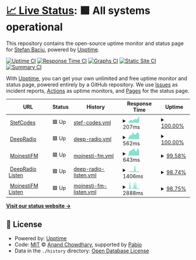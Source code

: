 # [📈 Live Status](https://status.stefcodes.co.uk): <!--live status--> **🟩 All systems operational**

This repository contains the open-source uptime monitor and status page for [Stefan Baciu](https://stefcodes.co.uk), powered by [Upptime](https://github.com/upptime/upptime).

[![Uptime CI](https://github.com/StefCoders/status/workflows/Uptime%20CI/badge.svg)](https://github.com/StefCoders/status/actions?query=workflow%3A%22Uptime+CI%22)
[![Response Time CI](https://github.com/StefCoders/status/workflows/Response%20Time%20CI/badge.svg)](https://github.com/StefCoders/status/actions?query=workflow%3A%22Response+Time+CI%22)
[![Graphs CI](https://github.com/StefCoders/status/workflows/Graphs%20CI/badge.svg)](https://github.com/StefCoders/status/actions?query=workflow%3A%22Graphs+CI%22)
[![Static Site CI](https://github.com/StefCoders/status/workflows/Static%20Site%20CI/badge.svg)](https://github.com/StefCoders/status/actions?query=workflow%3A%22Static+Site+CI%22)
[![Summary CI](https://github.com/StefCoders/status/workflows/Summary%20CI/badge.svg)](https://github.com/StefCoders/status/actions?query=workflow%3A%22Summary+CI%22)

With [Upptime](https://upptime.js.org), you can get your own unlimited and free uptime monitor and status page, powered entirely by a GitHub repository. We use [Issues](https://github.com/StefCoders/status/issues) as incident reports, [Actions](https://github.com/StefCoders/status/actions) as uptime monitors, and [Pages](https://status.stefcodes.co.uk) for the status page.

<!--start: status pages-->
<!-- This summary is generated by Upptime (https://github.com/upptime/upptime) -->
<!-- Do not edit this manually, your changes will be overwritten -->
<!-- prettier-ignore -->
| URL | Status | History | Response Time | Uptime |
| --- | ------ | ------- | ------------- | ------ |
| <img alt="" src="https://icons.duckduckgo.com/ip3/stefcodes.co.uk.ico" height="13"> [StefCodes](https://stefcodes.co.uk) | 🟩 Up | [stef-codes.yml](https://github.com/StefCoders/status/commits/HEAD/history/stef-codes.yml) | <details><summary><img alt="Response time graph" src="./graphs/stef-codes/response-time-week.png" height="20"> 207ms</summary><br><a href="https://status.stefcodes.co.uk/history/stef-codes"><img alt="Response time 235" src="https://img.shields.io/endpoint?url=https%3A%2F%2Fraw.githubusercontent.com%2FStefCoders%2Fstatus%2FHEAD%2Fapi%2Fstef-codes%2Fresponse-time.json"></a><br><a href="https://status.stefcodes.co.uk/history/stef-codes"><img alt="24-hour response time 233" src="https://img.shields.io/endpoint?url=https%3A%2F%2Fraw.githubusercontent.com%2FStefCoders%2Fstatus%2FHEAD%2Fapi%2Fstef-codes%2Fresponse-time-day.json"></a><br><a href="https://status.stefcodes.co.uk/history/stef-codes"><img alt="7-day response time 207" src="https://img.shields.io/endpoint?url=https%3A%2F%2Fraw.githubusercontent.com%2FStefCoders%2Fstatus%2FHEAD%2Fapi%2Fstef-codes%2Fresponse-time-week.json"></a><br><a href="https://status.stefcodes.co.uk/history/stef-codes"><img alt="30-day response time 229" src="https://img.shields.io/endpoint?url=https%3A%2F%2Fraw.githubusercontent.com%2FStefCoders%2Fstatus%2FHEAD%2Fapi%2Fstef-codes%2Fresponse-time-month.json"></a><br><a href="https://status.stefcodes.co.uk/history/stef-codes"><img alt="1-year response time 235" src="https://img.shields.io/endpoint?url=https%3A%2F%2Fraw.githubusercontent.com%2FStefCoders%2Fstatus%2FHEAD%2Fapi%2Fstef-codes%2Fresponse-time-year.json"></a></details> | <details><summary><a href="https://status.stefcodes.co.uk/history/stef-codes">100.00%</a></summary><a href="https://status.stefcodes.co.uk/history/stef-codes"><img alt="All-time uptime 99.95%" src="https://img.shields.io/endpoint?url=https%3A%2F%2Fraw.githubusercontent.com%2FStefCoders%2Fstatus%2FHEAD%2Fapi%2Fstef-codes%2Fuptime.json"></a><br><a href="https://status.stefcodes.co.uk/history/stef-codes"><img alt="24-hour uptime 100.00%" src="https://img.shields.io/endpoint?url=https%3A%2F%2Fraw.githubusercontent.com%2FStefCoders%2Fstatus%2FHEAD%2Fapi%2Fstef-codes%2Fuptime-day.json"></a><br><a href="https://status.stefcodes.co.uk/history/stef-codes"><img alt="7-day uptime 100.00%" src="https://img.shields.io/endpoint?url=https%3A%2F%2Fraw.githubusercontent.com%2FStefCoders%2Fstatus%2FHEAD%2Fapi%2Fstef-codes%2Fuptime-week.json"></a><br><a href="https://status.stefcodes.co.uk/history/stef-codes"><img alt="30-day uptime 100.00%" src="https://img.shields.io/endpoint?url=https%3A%2F%2Fraw.githubusercontent.com%2FStefCoders%2Fstatus%2FHEAD%2Fapi%2Fstef-codes%2Fuptime-month.json"></a><br><a href="https://status.stefcodes.co.uk/history/stef-codes"><img alt="1-year uptime 99.95%" src="https://img.shields.io/endpoint?url=https%3A%2F%2Fraw.githubusercontent.com%2FStefCoders%2Fstatus%2FHEAD%2Fapi%2Fstef-codes%2Fuptime-year.json"></a></details>
| <img alt="" src="https://icons.duckduckgo.com/ip3/deepradio.co.uk.ico" height="13"> [DeepRadio](https://deepradio.co.uk) | 🟩 Up | [deep-radio.yml](https://github.com/StefCoders/status/commits/HEAD/history/deep-radio.yml) | <details><summary><img alt="Response time graph" src="./graphs/deep-radio/response-time-week.png" height="20"> 562ms</summary><br><a href="https://status.stefcodes.co.uk/history/deep-radio"><img alt="Response time 484" src="https://img.shields.io/endpoint?url=https%3A%2F%2Fraw.githubusercontent.com%2FStefCoders%2Fstatus%2FHEAD%2Fapi%2Fdeep-radio%2Fresponse-time.json"></a><br><a href="https://status.stefcodes.co.uk/history/deep-radio"><img alt="24-hour response time 561" src="https://img.shields.io/endpoint?url=https%3A%2F%2Fraw.githubusercontent.com%2FStefCoders%2Fstatus%2FHEAD%2Fapi%2Fdeep-radio%2Fresponse-time-day.json"></a><br><a href="https://status.stefcodes.co.uk/history/deep-radio"><img alt="7-day response time 562" src="https://img.shields.io/endpoint?url=https%3A%2F%2Fraw.githubusercontent.com%2FStefCoders%2Fstatus%2FHEAD%2Fapi%2Fdeep-radio%2Fresponse-time-week.json"></a><br><a href="https://status.stefcodes.co.uk/history/deep-radio"><img alt="30-day response time 521" src="https://img.shields.io/endpoint?url=https%3A%2F%2Fraw.githubusercontent.com%2FStefCoders%2Fstatus%2FHEAD%2Fapi%2Fdeep-radio%2Fresponse-time-month.json"></a><br><a href="https://status.stefcodes.co.uk/history/deep-radio"><img alt="1-year response time 484" src="https://img.shields.io/endpoint?url=https%3A%2F%2Fraw.githubusercontent.com%2FStefCoders%2Fstatus%2FHEAD%2Fapi%2Fdeep-radio%2Fresponse-time-year.json"></a></details> | <details><summary><a href="https://status.stefcodes.co.uk/history/deep-radio">100.00%</a></summary><a href="https://status.stefcodes.co.uk/history/deep-radio"><img alt="All-time uptime 99.99%" src="https://img.shields.io/endpoint?url=https%3A%2F%2Fraw.githubusercontent.com%2FStefCoders%2Fstatus%2FHEAD%2Fapi%2Fdeep-radio%2Fuptime.json"></a><br><a href="https://status.stefcodes.co.uk/history/deep-radio"><img alt="24-hour uptime 100.00%" src="https://img.shields.io/endpoint?url=https%3A%2F%2Fraw.githubusercontent.com%2FStefCoders%2Fstatus%2FHEAD%2Fapi%2Fdeep-radio%2Fuptime-day.json"></a><br><a href="https://status.stefcodes.co.uk/history/deep-radio"><img alt="7-day uptime 100.00%" src="https://img.shields.io/endpoint?url=https%3A%2F%2Fraw.githubusercontent.com%2FStefCoders%2Fstatus%2FHEAD%2Fapi%2Fdeep-radio%2Fuptime-week.json"></a><br><a href="https://status.stefcodes.co.uk/history/deep-radio"><img alt="30-day uptime 100.00%" src="https://img.shields.io/endpoint?url=https%3A%2F%2Fraw.githubusercontent.com%2FStefCoders%2Fstatus%2FHEAD%2Fapi%2Fdeep-radio%2Fuptime-month.json"></a><br><a href="https://status.stefcodes.co.uk/history/deep-radio"><img alt="1-year uptime 99.99%" src="https://img.shields.io/endpoint?url=https%3A%2F%2Fraw.githubusercontent.com%2FStefCoders%2Fstatus%2FHEAD%2Fapi%2Fdeep-radio%2Fuptime-year.json"></a></details>
| <img alt="" src="https://icons.duckduckgo.com/ip3/moinestifm.ro.ico" height="13"> [MoinestiFM](https://moinestifm.ro) | 🟩 Up | [moinesti-fm.yml](https://github.com/StefCoders/status/commits/HEAD/history/moinesti-fm.yml) | <details><summary><img alt="Response time graph" src="./graphs/moinesti-fm/response-time-week.png" height="20"> 643ms</summary><br><a href="https://status.stefcodes.co.uk/history/moinesti-fm"><img alt="Response time 902" src="https://img.shields.io/endpoint?url=https%3A%2F%2Fraw.githubusercontent.com%2FStefCoders%2Fstatus%2FHEAD%2Fapi%2Fmoinesti-fm%2Fresponse-time.json"></a><br><a href="https://status.stefcodes.co.uk/history/moinesti-fm"><img alt="24-hour response time 552" src="https://img.shields.io/endpoint?url=https%3A%2F%2Fraw.githubusercontent.com%2FStefCoders%2Fstatus%2FHEAD%2Fapi%2Fmoinesti-fm%2Fresponse-time-day.json"></a><br><a href="https://status.stefcodes.co.uk/history/moinesti-fm"><img alt="7-day response time 643" src="https://img.shields.io/endpoint?url=https%3A%2F%2Fraw.githubusercontent.com%2FStefCoders%2Fstatus%2FHEAD%2Fapi%2Fmoinesti-fm%2Fresponse-time-week.json"></a><br><a href="https://status.stefcodes.co.uk/history/moinesti-fm"><img alt="30-day response time 1226" src="https://img.shields.io/endpoint?url=https%3A%2F%2Fraw.githubusercontent.com%2FStefCoders%2Fstatus%2FHEAD%2Fapi%2Fmoinesti-fm%2Fresponse-time-month.json"></a><br><a href="https://status.stefcodes.co.uk/history/moinesti-fm"><img alt="1-year response time 902" src="https://img.shields.io/endpoint?url=https%3A%2F%2Fraw.githubusercontent.com%2FStefCoders%2Fstatus%2FHEAD%2Fapi%2Fmoinesti-fm%2Fresponse-time-year.json"></a></details> | <details><summary><a href="https://status.stefcodes.co.uk/history/moinesti-fm">99.58%</a></summary><a href="https://status.stefcodes.co.uk/history/moinesti-fm"><img alt="All-time uptime 99.22%" src="https://img.shields.io/endpoint?url=https%3A%2F%2Fraw.githubusercontent.com%2FStefCoders%2Fstatus%2FHEAD%2Fapi%2Fmoinesti-fm%2Fuptime.json"></a><br><a href="https://status.stefcodes.co.uk/history/moinesti-fm"><img alt="24-hour uptime 100.00%" src="https://img.shields.io/endpoint?url=https%3A%2F%2Fraw.githubusercontent.com%2FStefCoders%2Fstatus%2FHEAD%2Fapi%2Fmoinesti-fm%2Fuptime-day.json"></a><br><a href="https://status.stefcodes.co.uk/history/moinesti-fm"><img alt="7-day uptime 99.58%" src="https://img.shields.io/endpoint?url=https%3A%2F%2Fraw.githubusercontent.com%2FStefCoders%2Fstatus%2FHEAD%2Fapi%2Fmoinesti-fm%2Fuptime-week.json"></a><br><a href="https://status.stefcodes.co.uk/history/moinesti-fm"><img alt="30-day uptime 99.39%" src="https://img.shields.io/endpoint?url=https%3A%2F%2Fraw.githubusercontent.com%2FStefCoders%2Fstatus%2FHEAD%2Fapi%2Fmoinesti-fm%2Fuptime-month.json"></a><br><a href="https://status.stefcodes.co.uk/history/moinesti-fm"><img alt="1-year uptime 99.22%" src="https://img.shields.io/endpoint?url=https%3A%2F%2Fraw.githubusercontent.com%2FStefCoders%2Fstatus%2FHEAD%2Fapi%2Fmoinesti-fm%2Fuptime-year.json"></a></details>
| <img alt="" src="https://icons.duckduckgo.com/ip3/listen.deepradio.co.uk.ico" height="13"> [DeepRadio Listen](https://listen.deepradio.co.uk) | 🟩 Up | [deep-radio-listen.yml](https://github.com/StefCoders/status/commits/HEAD/history/deep-radio-listen.yml) | <details><summary><img alt="Response time graph" src="./graphs/deep-radio-listen/response-time-week.png" height="20"> 1406ms</summary><br><a href="https://status.stefcodes.co.uk/history/deep-radio-listen"><img alt="Response time 978" src="https://img.shields.io/endpoint?url=https%3A%2F%2Fraw.githubusercontent.com%2FStefCoders%2Fstatus%2FHEAD%2Fapi%2Fdeep-radio-listen%2Fresponse-time.json"></a><br><a href="https://status.stefcodes.co.uk/history/deep-radio-listen"><img alt="24-hour response time 624" src="https://img.shields.io/endpoint?url=https%3A%2F%2Fraw.githubusercontent.com%2FStefCoders%2Fstatus%2FHEAD%2Fapi%2Fdeep-radio-listen%2Fresponse-time-day.json"></a><br><a href="https://status.stefcodes.co.uk/history/deep-radio-listen"><img alt="7-day response time 1406" src="https://img.shields.io/endpoint?url=https%3A%2F%2Fraw.githubusercontent.com%2FStefCoders%2Fstatus%2FHEAD%2Fapi%2Fdeep-radio-listen%2Fresponse-time-week.json"></a><br><a href="https://status.stefcodes.co.uk/history/deep-radio-listen"><img alt="30-day response time 1086" src="https://img.shields.io/endpoint?url=https%3A%2F%2Fraw.githubusercontent.com%2FStefCoders%2Fstatus%2FHEAD%2Fapi%2Fdeep-radio-listen%2Fresponse-time-month.json"></a><br><a href="https://status.stefcodes.co.uk/history/deep-radio-listen"><img alt="1-year response time 978" src="https://img.shields.io/endpoint?url=https%3A%2F%2Fraw.githubusercontent.com%2FStefCoders%2Fstatus%2FHEAD%2Fapi%2Fdeep-radio-listen%2Fresponse-time-year.json"></a></details> | <details><summary><a href="https://status.stefcodes.co.uk/history/deep-radio-listen">98.74%</a></summary><a href="https://status.stefcodes.co.uk/history/deep-radio-listen"><img alt="All-time uptime 97.72%" src="https://img.shields.io/endpoint?url=https%3A%2F%2Fraw.githubusercontent.com%2FStefCoders%2Fstatus%2FHEAD%2Fapi%2Fdeep-radio-listen%2Fuptime.json"></a><br><a href="https://status.stefcodes.co.uk/history/deep-radio-listen"><img alt="24-hour uptime 100.00%" src="https://img.shields.io/endpoint?url=https%3A%2F%2Fraw.githubusercontent.com%2FStefCoders%2Fstatus%2FHEAD%2Fapi%2Fdeep-radio-listen%2Fuptime-day.json"></a><br><a href="https://status.stefcodes.co.uk/history/deep-radio-listen"><img alt="7-day uptime 98.74%" src="https://img.shields.io/endpoint?url=https%3A%2F%2Fraw.githubusercontent.com%2FStefCoders%2Fstatus%2FHEAD%2Fapi%2Fdeep-radio-listen%2Fuptime-week.json"></a><br><a href="https://status.stefcodes.co.uk/history/deep-radio-listen"><img alt="30-day uptime 98.03%" src="https://img.shields.io/endpoint?url=https%3A%2F%2Fraw.githubusercontent.com%2FStefCoders%2Fstatus%2FHEAD%2Fapi%2Fdeep-radio-listen%2Fuptime-month.json"></a><br><a href="https://status.stefcodes.co.uk/history/deep-radio-listen"><img alt="1-year uptime 97.72%" src="https://img.shields.io/endpoint?url=https%3A%2F%2Fraw.githubusercontent.com%2FStefCoders%2Fstatus%2FHEAD%2Fapi%2Fdeep-radio-listen%2Fuptime-year.json"></a></details>
| <img alt="" src="https://icons.duckduckgo.com/ip3/listen.moinestifm.ro.ico" height="13"> [MoinestiFM Listen](https://listen.moinestifm.ro) | 🟩 Up | [moinesti-fm-listen.yml](https://github.com/StefCoders/status/commits/HEAD/history/moinesti-fm-listen.yml) | <details><summary><img alt="Response time graph" src="./graphs/moinesti-fm-listen/response-time-week.png" height="20"> 2888ms</summary><br><a href="https://status.stefcodes.co.uk/history/moinesti-fm-listen"><img alt="Response time 1210" src="https://img.shields.io/endpoint?url=https%3A%2F%2Fraw.githubusercontent.com%2FStefCoders%2Fstatus%2FHEAD%2Fapi%2Fmoinesti-fm-listen%2Fresponse-time.json"></a><br><a href="https://status.stefcodes.co.uk/history/moinesti-fm-listen"><img alt="24-hour response time 662" src="https://img.shields.io/endpoint?url=https%3A%2F%2Fraw.githubusercontent.com%2FStefCoders%2Fstatus%2FHEAD%2Fapi%2Fmoinesti-fm-listen%2Fresponse-time-day.json"></a><br><a href="https://status.stefcodes.co.uk/history/moinesti-fm-listen"><img alt="7-day response time 2888" src="https://img.shields.io/endpoint?url=https%3A%2F%2Fraw.githubusercontent.com%2FStefCoders%2Fstatus%2FHEAD%2Fapi%2Fmoinesti-fm-listen%2Fresponse-time-week.json"></a><br><a href="https://status.stefcodes.co.uk/history/moinesti-fm-listen"><img alt="30-day response time 1590" src="https://img.shields.io/endpoint?url=https%3A%2F%2Fraw.githubusercontent.com%2FStefCoders%2Fstatus%2FHEAD%2Fapi%2Fmoinesti-fm-listen%2Fresponse-time-month.json"></a><br><a href="https://status.stefcodes.co.uk/history/moinesti-fm-listen"><img alt="1-year response time 1210" src="https://img.shields.io/endpoint?url=https%3A%2F%2Fraw.githubusercontent.com%2FStefCoders%2Fstatus%2FHEAD%2Fapi%2Fmoinesti-fm-listen%2Fresponse-time-year.json"></a></details> | <details><summary><a href="https://status.stefcodes.co.uk/history/moinesti-fm-listen">98.75%</a></summary><a href="https://status.stefcodes.co.uk/history/moinesti-fm-listen"><img alt="All-time uptime 95.64%" src="https://img.shields.io/endpoint?url=https%3A%2F%2Fraw.githubusercontent.com%2FStefCoders%2Fstatus%2FHEAD%2Fapi%2Fmoinesti-fm-listen%2Fuptime.json"></a><br><a href="https://status.stefcodes.co.uk/history/moinesti-fm-listen"><img alt="24-hour uptime 100.00%" src="https://img.shields.io/endpoint?url=https%3A%2F%2Fraw.githubusercontent.com%2FStefCoders%2Fstatus%2FHEAD%2Fapi%2Fmoinesti-fm-listen%2Fuptime-day.json"></a><br><a href="https://status.stefcodes.co.uk/history/moinesti-fm-listen"><img alt="7-day uptime 98.75%" src="https://img.shields.io/endpoint?url=https%3A%2F%2Fraw.githubusercontent.com%2FStefCoders%2Fstatus%2FHEAD%2Fapi%2Fmoinesti-fm-listen%2Fuptime-week.json"></a><br><a href="https://status.stefcodes.co.uk/history/moinesti-fm-listen"><img alt="30-day uptime 98.04%" src="https://img.shields.io/endpoint?url=https%3A%2F%2Fraw.githubusercontent.com%2FStefCoders%2Fstatus%2FHEAD%2Fapi%2Fmoinesti-fm-listen%2Fuptime-month.json"></a><br><a href="https://status.stefcodes.co.uk/history/moinesti-fm-listen"><img alt="1-year uptime 95.64%" src="https://img.shields.io/endpoint?url=https%3A%2F%2Fraw.githubusercontent.com%2FStefCoders%2Fstatus%2FHEAD%2Fapi%2Fmoinesti-fm-listen%2Fuptime-year.json"></a></details>

<!--end: status pages-->

[**Visit our status website →**](https://status.stefcodes.co.uk)

## 📄 License

- Powered by: [Upptime](https://github.com/upptime/upptime)
- Code: [MIT](./LICENSE) © [Anand Chowdhary](https://anandchowdhary.com), supported by [Pabio](https://pabio.com)
- Data in the `./history` directory: [Open Database License](https://opendatacommons.org/licenses/odbl/1-0/)
